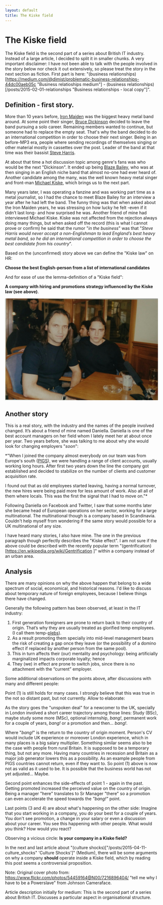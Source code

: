 ```yaml
---
layout: default
title: The Kiske field
---
```


# The Kiske field

The Kiske field is the second part of a series about British IT industry. Instead of a large article, I decided to split it in smaller chunks. A very important disclaimer: I have not been able to talk with the people involved in the story below nor check it out extensively, so please treat the story in the next section as fiction. First part is here: "(business relationships)[https://medium.com/@dimist/problematic-business-relationships-44dc00aeb05c "Business relatioships medium"] - (business relationships)[/posts/2015-02-01-relationships "Business relationships - local copy"]".

## Definition - first story.

More than 10 years before, [Iron Maiden](https://en.wikipedia.org/wiki/Iron_Maiden 'Iron Maiden - Wikipedia') was the biggest heavy metal band around. At some point their singer, [Bruce Dickinson](https://en.wikipedia.org/wiki/Bruce_Dickinson 'Bruce Dickinson - Wikipedia') decided to leave the band pursuing a solo career. Remaining members wanted to continue, but someone had to replace the empty seat.  That's why the band decided to do an international competition in order to choose their next singer. Being in an before-MP3 era, people where sending recordings of themselves singing or other material mostly in cassettes over the post. Leader of the band at that time was their bassist [Steve Harris](https://en.wikipedia.org/wiki/Steve_Harris_%28musician%29 'Steve Harris - Wikipedia').

At about that time a hot discussion topic among genre's fans was who would be the next "Dickinson". It ended up being [Blaze Bailey](https://en.wikipedia.org/wiki/Blaze_Bayley 'Blaze Bailey - Wikipedia'), who was at then singing in an English niche band that almost no-one had ever heard of. Another candidate among the many, was the well known heavy metal singer and front-man [Michael Kiske](https://en.wikipedia.org/wiki/Michael_Kiske 'Michael Kiske - Wikipedia'), which brings us to the next part.

Many years later, I was operating a fanzine and was working part time as a metal journalist, so I had the chance to meet Blaze Bailey for an interview a year after he had left the band. The funny thing was that when asked about the Iron Maiden years, he was stressing on how lucky he felt -even if it didn’t last long- and how surprised he was. Another friend of mine had interviewed Michael Kiske. Kiske was not affected from the rejection always doing many things, but when asked off the record (this is what I cannot prove or confirm) he said that the rumor "*in the business*" was that "*Steve Harris would never accept a non-Englishman to lead England’s best heavy metal band, so he did an international competition in order to choose the best candidate from his country*".

Based on the (unconfirmed) story above we can define the "Kiske law" on HR:

**Choose the best English-person from a list of international candidates**

And for ease of use the lemma-definition of a "Kiske field":

**A company with hiring and promotions strategy influenced by the Kiske law (see above)**.

![Blaze with me!](/images/blaze-photo.jpg "Blaze with me!")

## Another story

This is a real story, with the industry and the names of the people involved changed. It’s about a friend of mine named Daniella. Daniella is one of the best account managers on her field whom I lately meet her at about once per year. Two years before, she was talking to me about why she would look for changing employers "*soon*":

*"When I joined the company almost everybody on our team was from Europe's south ([PIGS](http://en.wikipedia.org/wiki/PIGS_%28economics%29 'PIGS')), we were handling a range of client accounts, usually working long hours. After first two years down the line the company got established and decided to stabilize on the number of clients and customer acquisition rate.

I found out that as old employees started leaving, having a normal turnover, the new hires were being paid more for less amount of work. Also all all of them where locals. This was the first the signal that I had to move on."*

Following Daniella on Facebook and Twitter, I saw that some months later she became  head of European operations on her sector, working for a large multinational. The multinational though is a company based in Scandinavia. Couldn't help myself from wondering if the same story would possible for a UK multinational of any size.

I have heard many stories, I also have mine. The one in the previous paragraph though perfectly describes the "Kiske effect". I am not sure if the above could be described with the recently popular term "(gentrification)[https://en.wikipedia.org/wiki/Gentrification ]" within a company instead of an urban area.

## Analysis

There are many opinions on why the above happen that belong to a wide spectrum of social, economical, and historical reasons. I'd like to discuss about temporary nature of foreign employees, because I believe things there have changed.

Generally the following pattern has been observed, at least in the IT industry:

1. First generation foreigners are prone to return back to their country of origin. That’s why they are usually treated as glorified temp employees. (I call them temp-[plebs](http://en.wikipedia.org/wiki/Plebgate 'Plebgate')). 
2. As a result promoting them specially into mid-level management bears the risk of creating a gap once they leave (or the possibility of a domino effect if replaced by another person from the same pool).
3. This in turn affects their (our) mentality and psychology: being artificially marginalized impacts corporate loyalty; hence
4. They (we) in effect are prone to switch jobs, since there is no attachment with the “current” employer.

Some additional observations on the points above, after discussions with many and different people:

Point (1) is still holds for many cases. I strongly believe that this was true in the not so distant past, but not currently. Allow to elaborate:

As the story goes the "unspoken deal" for a newcomer to the UK, specially in London involved a short career trajectory among those lines: Study (BSc), maybe study some more (MSc), optional internship, *bang!*, permanent work for a couple of years, *bang!* or a promotion and then... *bang!*.

Where "*bang!*" is the return to the country of origin moment. Person's CV would include UK experience or moreover London experience, which in many places is a big salary multiplier. Something similar seems also to be the case with people from rural Britain. It is supposed to be a temporary thing, but not any more. Having many countries in recession and Britain as a major job generator lowers this as a possibility. As an example people from PIGS countries cannot return, even if they want to. So point (1) above is now not as valid as it used to be. It is possible that the business world has not yet adjusted... Maybe.

Second point enhances the side-effects of point 1 - again in the past. Getting promoted
increased the perceived value on the country of origin. Being a manager "here" translates to Sr Manager "there" so a promotion can even accelerate the speed towards the *"bang!"* point.

Last points (3 and 4) are about what's happening on the other side: Imagine that you start working in a company, you do your best for a couple of years. You don't see promotion, a change in your salary or even a discussion about your career. You see this happening with other people. What would you think? How would you react?

Observing a vicious circle: **Is your company in a Kiske field?**

In the next and last article about "(culture shocks)["/posts/2015-04-11-culture_shocks" 'Culture Shocks']" (Medium), there will be some arguments on why a company **should** operate inside a Kiske field, which by reading this post seems a controversial proposition.

Note: Original cover photo from: https://www.flickr.com/photos/54459164@N00/7216896404/
"tell me why I have to be a Powerslave" from Johnson Cameraface.

Article description initially for medium: This is the second part of a series about British IT. Discusses a particular aspect in organisational structure.
